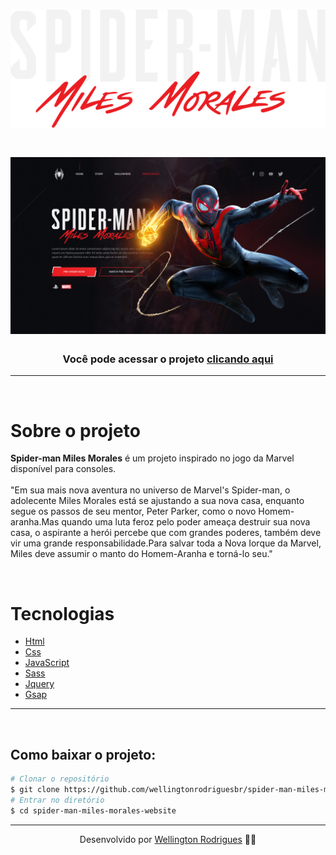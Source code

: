 <h1 align="center">
    <img src="./img/spiderman-text.png">
</h1>

<h1 align="center">
    <img src="./assets/Capa.png">
</h1>

<h3 align="center">Você pode acessar o projeto <a href="https://spider-man-miles-morales.netlify.app/" target="_blank">clicando aqui</a></h3>

---

</br>

# Sobre o projeto

**Spider-man Miles Morales** é um projeto inspirado no jogo da Marvel disponível para consoles.
</br>
</br>
"Em sua mais nova aventura no universo de Marvel's Spider-man, o adolecente Miles Morales está se ajustando a sua nova casa, enquanto segue os passos de seu mentor, Peter Parker, como o novo Homem-aranha.Mas quando uma luta feroz pelo poder ameaça destruir sua nova casa, o aspirante a herói percebe que com grandes poderes, também deve vir uma grande responsabilidade.Para salvar toda a Nova Iorque da Marvel, Miles deve assumir o manto do Homem-Aranha e torná-lo seu."

<br/>

# Tecnologias

- [Html](https://www.w3schools.com/html/)
- [Css](https://www.w3schools.com/css/)
- [JavaScript](https://developer.mozilla.org/en-US/docs/Web/JavaScript)
- [Sass](https://sass-lang.com/)
- [Jquery](https://jquery.com/)
- [Gsap](https://greensock.com/gsap/)

---

<br/>

## Como baixar o projeto:

```bash
# Clonar o repositório
$ git clone https://github.com/wellingtonrodriguesbr/spider-man-miles-morales-website.git
# Entrar no diretório
$ cd spider-man-miles-morales-website
```

---

<p align="center"> Desenvolvido por <a href="https://www.linkedin.com/in/wellingtonrodriguesbr/">Wellington Rodrigues</a> ✌🏼</p>
